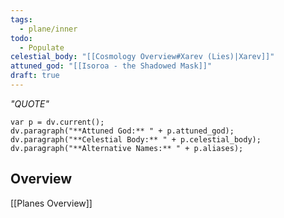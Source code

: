 ```yaml
---
tags:
  - plane/inner
todo:
  - Populate
celestial_body: "[[Cosmology Overview#Xarev (Lies)|Xarev]]"
attuned_god: "[[Isoroa - the Shadowed Mask]]"
draft: true
---
```

*"QUOTE"*
```dataviewjs
var p = dv.current();
dv.paragraph("**Attuned God:** " + p.attuned_god);
dv.paragraph("**Celestial Body:** " + p.celestial_body);
dv.paragraph("**Alternative Names:** " + p.aliases);
```
## Overview

[[Planes Overview]]